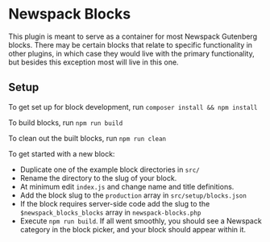 # Newspack Blocks
This plugin is meant to serve as a container for most Newspack Gutenberg blocks. There may be certain blocks that relate to specific functionality in other plugins, in which case they would live with the primary functionality, but besides this exception most will live in this one.

## Setup

To get set up for block development, run `composer install && npm install`

To build blocks, run `npm run build`

To clean out the built blocks, run `npm run clean`

To get started with a new block:

- Duplicate one of the example block directories in `src/`
- Rename the directory to the slug of your block.
- At minimum edit `index.js` and change name and title definitions.
- Add the block slug to the `production` array in `src/setup/blocks.json`
- If the block requires server-side code add the slug to the `$newspack_blocks_blocks` array in `newspack-blocks.php`
- Execute `npm run build`. If all went smoothly, you should see a Newspack category in the block picker, and your block should appear within it.
